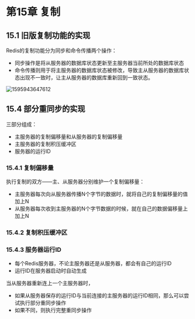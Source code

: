 # 第15章 复制

## 15.1 旧版复制功能的实现

Redis的复制功能分为同步和命令传播两个操作：

- 同步操作是将从服务器的数据库状态更新至主服务器当前所处的数据库状态
- 命令传播则用于将主服务器的数据库状态被修改，导致主从服务器的数据库状态出现不一致时，让主从服务器的数据库重新回到一致状态。



![1595943647612](https://images.gitee.com/uploads/images/2020/0728/230657_f8f00987_6568745.png "1595943647612.png")
## 15.4 部分重同步的实现

三部分组成：

- 主服务器的复制偏移量和从服务器的复制偏移量
- 主服务器的复制积压缓冲区
- 服务器的运行ID

### 15.4.1 复制偏移量

执行复制的双方——主、从服务器分别维护一个复制偏移量：

- 主服务器每次向从服务器传播N个字节的数据时，就将自己的复制偏移量的值加上N
- 从服务器每次收到主服务器的N个字节数据的时候，就在自己的数据偏移量上加上N

### 15.4.2 复制积压缓冲区

### 15.4.3 服务器运行ID

- 每个Redis服务器，不论主服务器还是从服务器，都会有自己的运行ID
- 运行ID在服务器启动时自动生成

当从服务器重新连上一个主服务器时，

- 如果从服务器保存的运行ID与当前连接的主服务器的运行ID相同，那么可以尝试执行部分重同步操作
- 如果不同，则执行完整重同步操作
